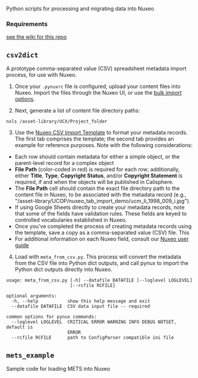 Python scripts for processing and migrating data into Nuxeo

### Requirements
[see the wiki for this repo](https://github.com/ucldc/nuxeo_spreadsheet/wiki)

## `csv2dict`
A prototype comma-separated value (CSV) spreadsheet metadata import process, for use with Nuxeo.

1) Once your `.pynuxrc` file is configured, upload your content files into Nuxeo.  Import the files through the Nuxeo UI, or use the <a href="https://registry.cdlib.org/documentation/docs/dams/bulk-import/">bulk import options</a>.

2) Next, generate a list of content file directory paths:
```
nxls /asset-library/UCX/Project_folder
```

3) Use the <a href="https://docs.google.com/spreadsheets/d/1JFiLA2eE6O2KDtSl3nHGpNU7zGP8Sk4p60GqOZtnUoM/edit#gid=0">Nuxeo CSV Import Template</a> to format your metadata records. The first tab comprises the template; the second tab provides an example for reference purposes.  Note with the following considerations:

* Each row should contain metadata for either a simple object, or the parent-level record for a complex object
* <b>File Path</b> (color-coded in red) is required for each row; additionally, either <b>Title</b>, <b>Type</b>, <b>Copyright Status</b>, and/or <b>Copyright Statement</b> is required, if and when the objects will be published in Calisphere.
* The <b>File Path</b> cell should contain the exact file directory path to the content file in Nuxeo, to be associated with the metadata record (e.g., "/asset-library/UCOP/nuxeo_tab_import_demo/ucm_li_1998_009_i.jpg").
* If using Google Sheets directly to create your metadata records, note that some of the fields have validation rules.  These fields are keyed to controlled vocabularies established in Nuxeo.
* Once you've completed the process of creating metadata records using the template, save a copy as a comma-separated value (CSV) file. This 
* For additional information on each Nuxeo field, consult our <a href="https://registry.cdlib.org/documentation/docs/dams/metadata-model/">Nuxeo user guide</a>

4) Load with `meta_from_csv.py`. This process will convert the metadata from the CSV file into Python dict outputs, and call pynux to import the Python dict outputs directly into Nuxeo.

```
usage: meta_from_csv.py [-h] --datafile DATAFILE [--loglevel LOGLEVEL]
                        [--rcfile RCFILE]

optional arguments:
  -h, --help           show this help message and exit
  --datafile DATAFILE  CSV data input file -- required

common options for pynux commands:
  --loglevel LOGLEVEL  CRITICAL ERROR WARNING INFO DEBUG NOTSET, default is
                       ERROR
  --rcfile RCFILE      path to ConfigParser compatible ini file
```


## `mets_example`
Sample code for loading METS into Nuxeo
